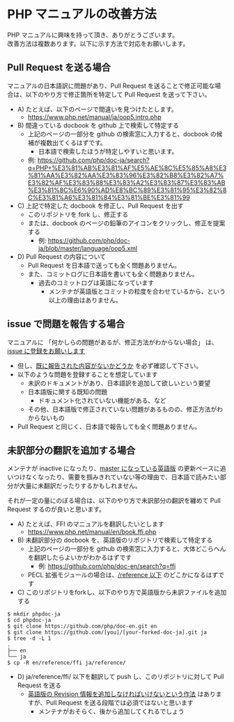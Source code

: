 # PHP マニュアルの改善方法

PHP マニュアルに興味を持って頂き、ありがとうございます。  
改善方法は複数あります。以下に示す方法で対応をお願いします。

## Pull Request を送る場合

マニュアルの日本語訳に問題があり、Pull Request を送ることで修正可能な場合は、以下のやり方で修正箇所を特定して Pull Request を送って下さい。

- A) たとえば、以下のページで間違いを見つけたとします。
  * https://www.php.net/manual/ja/oop5.intro.php
- B) 間違っている docbook を github 上で検索して特定する
  * 上記のページの一部分を github の検索窓に入力すると、docbook の候補が複数出てくるはずです。
    - 日本語で検索したほうが特定しやすいと思います。
  * 例: https://github.com/php/doc-ja/search?q=PHP+%E3%81%AB%E3%81%AF%E5%AE%8C%E5%85%A8%E3%81%AA%E3%82%AA%E3%83%96%E3%82%B8%E3%82%A7%E3%82%AF%E3%83%88%E3%83%A2%E3%83%87%E3%83%AB%E3%81%8C%E6%90%AD%E8%BC%89%E3%81%95%E3%82%8C%E3%81%A6%E3%81%84%E3%81%BE%E3%81%99
- C) 上記で特定した docbook を修正し、Pull Request を出す
  * このリポジトリを fork し、修正する
  * または、docbook のページの鉛筆のアイコンをクリックし、修正を提案する
    - 例: https://github.com/php/doc-ja/blob/master/language/oop5.xml
- D) Pull Request の内容について
  * Pull Request を日本語で送っても全く問題ありません。
  * また、コミットログに日本語を書いても全く問題ありません。
    - 過去のコミットログは英語になっています
      * メンテナが英語版とコミットの粒度を合わせているから、という以上の理由はありません。

## issue で問題を報告する場合

マニュアルに 「何かしらの問題があるが、修正方法がわからない場合」 は、[issue に登録をお願いします](https://github.com/php/doc-ja/issues/new)

- 但し、[既に報告された内容がないかどうか](https://github.com/php/doc-ja/issues?q=is%3Aissue+) を必ず確認して下さい。
- 以下のような問題を登録することを想定しています
  * 未訳のドキュメントがあり、日本語訳を追加して欲しいという要望
  * 日本語版に関する既知の問題
    - ドキュメント化されていない機能がある、など
  * その他、日本語版で修正されていない問題があるものの、修正方法がわからないもの
- Pull Request と同じく、日本語で報告しても全く問題ありません。

## 未訳部分の翻訳を追加する場合

メンテナが inactive になったり、[master になっている英語版](https://github.com/php/doc-en) の更新ペースに追いつけなくなったり、需要を掴みきれていない等の理由で、日本語で読みたい部分が大量に未翻訳だったりするかもしれません。

それが一定の量にのぼる場合は、以下のやり方で未訳部分の翻訳を纏めて Pull Request するのが良いと思います。

- A) たとえば、FFI のマニュアルを翻訳したいとします
  * https://www.php.net/manual/en/book.ffi.php
- B) 未翻訳部分の docbook を、英語版のリポジトリで検索して特定する
  * 上記のページの一部分を github の検索窓に入力すると、大体どこらへんを翻訳したらよいかがわかるはずです
    - 例: https://github.com/php/doc-en/search?q=ffi
  * PECL 拡張モジュールの場合は、[/reference 以下](https://github.com/php/doc-en/tree/master/reference) のどこかになるはずです
- C) このリポジトリをforkし、以下のやり方で英語版から未訳ファイルを追加する

```
$ mkdir phpdoc-ja
$ cd phpdoc-ja
$ git clone https://github.com/php/doc-en.git en
$ git clone https://github.com/[you]/[your-forked-doc-ja].git ja
$ tree -d -L 1
.
├── en
└── ja
$ cp -R en/reference/ffi ja/reference/
```

- D) ja/reference/ffi/ 以下を翻訳して push し、このリポジトリに対して Pull Request を送る
  * [英語版の Revision 情報を追加しなければいけないという作法](https://github.com/php/doc-ja/blob/master/README_Maintain_HOWTO.md#%E6%9C%AA%E8%A8%B3%E3%81%AE%E3%83%95%E3%82%A1%E3%82%A4%E3%83%AB%E3%82%92%E6%97%A5%E6%9C%AC%E8%AA%9E%E7%89%88%E3%81%AB%E8%BF%BD%E5%8A%A0%E3%81%99%E3%82%8B%E6%96%B9%E6%B3%95) はありますが、Pull Request を送る段階では必須ではないと思います
    - メンテナがおそらく、後から追加してくれるでしょう
